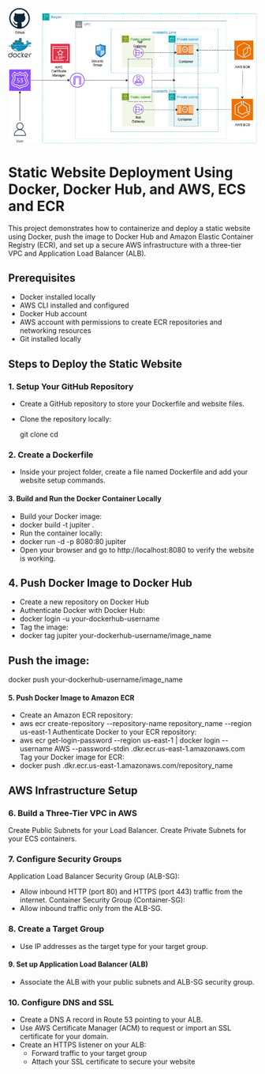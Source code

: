 ![Reference-Architecturet](VPC-Reference-Architecture.png)

# Static Website Deployment Using Docker, Docker Hub, and AWS, ECS and ECR

This project demonstrates how to containerize and deploy a static website using Docker, push the image to Docker Hub and
 Amazon Elastic Container Registry (ECR), and set up a secure AWS infrastructure with a three-tier VPC and Application Load Balancer (ALB).

## Prerequisites
- Docker installed locally
- AWS CLI installed and configured
- Docker Hub account
- AWS account with permissions to create ECR repositories and networking resources
- Git installed locally

## Steps to Deploy the Static Website

### 1. Setup Your GitHub Repository
- Create a GitHub repository to store your Dockerfile and website files.
- Clone the repository locally:

  git clone <your-repository-url>
  cd <repository-folder>
  
### 2. Create a Dockerfile
- Inside your project folder, create a file named Dockerfile and add your website setup commands.

#### 3. Build and Run the Docker Container Locally
- Build your Docker image:
 - docker build -t jupiter .
- Run the container locally:
 - docker run -d -p 8080:80 jupiter
-  Open your browser and go to http://localhost:8080 to verify the website is working.

## 4. Push Docker Image to Docker Hub
- Create a new repository on Docker Hub
- Authenticate Docker with Docker Hub:
- docker login -u your-dockerhub-username
- Tag the image:
- docker tag jupiter your-dockerhub-username/image_name
## Push the image:
docker push your-dockerhub-username/image_name

#### 5. Push Docker Image to Amazon ECR
- Create an Amazon ECR repository: 
 - aws ecr create-repository --repository-name repository_name --region us-east-1 
Authenticate Docker to your ECR repository: 
 - aws ecr get-login-password --region us-east-1 | docker login --username AWS --password-stdin <your-account-id>.dkr.ecr.us-east-1.amazonaws.com 
Tag your Docker image for ECR: 
 - docker push <your-account-id>.dkr.ecr.us-east-1.amazonaws.com/repository_name

 ## AWS Infrastructure Setup
### 6. Build a Three-Tier VPC in AWS
 Create Public Subnets for your Load Balancer.
 Create Private Subnets for your ECS containers.

### 7. Configure Security Groups
 Application Load Balancer Security Group (ALB-SG):
  - Allow inbound HTTP (port 80) and HTTPS (port 443) traffic from the internet.
 Container Security Group (Container-SG):
  - Allow inbound traffic only from the ALB-SG.

### 8. Create a Target Group
  - Use IP addresses as the target type for your target group.

#### 9. Set up Application Load Balancer (ALB)
  - Associate the ALB with your public subnets and ALB-SG security group.

### 10. Configure DNS and SSL
  - Create a DNS A record in Route 53 pointing to your ALB.
  - Use AWS Certificate Manager (ACM) to request or import an SSL certificate for your domain.
  - Create an HTTPS listener on your ALB:
      - Forward traffic to your target group
      - Attach your SSL certificate to secure your website

































